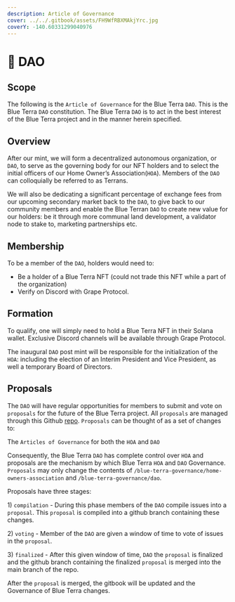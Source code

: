 ```yaml
---
description: Article of Governance
cover: ../../.gitbook/assets/FH9WfRBXMAkjYrc.jpg
coverY: -140.60331299040976
---
```


# 🌊 DAO

## Scope

The following is the `Article of Governance` for the Blue Terra `DAO`. This is the Blue Terra `DAO` constitution. The Blue Terra `DAO` is to act in the best interest of the Blue Terra project and in the manner herein specified.&#x20;

## Overview

After our mint, we will form a decentralized autonomous organization, or `DAO`, to serve as the governing body for our NFT holders and to select the initial officers of our Home Owner’s Association(`HOA`). Members of the `DAO` can colloquially be referred to as Terrans.

We will also be dedicating a significant percentage of exchange fees from our upcoming secondary market back to the `DAO`, to give back to our community members and enable the Blue Terran `DAO` to create new value for our holders: be it through more communal land development, a validator node to stake to, marketing partnerships etc.&#x20;

## Membership

To be a member of the `DAO`, holders would need to:

* Be a holder of a Blue Terra NFT (could not trade this NFT while a part of the organization)
* Verify on Discord with Grape Protocol.

## Formation

To qualify, one will simply need to hold a Blue Terra NFT in their Solana wallet. Exclusive Discord channels will be available through Grape Protocol.&#x20;

The inaugural `DAO` post mint will be responsible for the initialization of the `HOA`: including the election of an Interim President and Vice President, as well a temporary Board of Directors.&#x20;

## Proposals

The `DAO` will have regular opportunities for members to submit and vote on `proposals` for the future of the Blue Terra project. All `proposals` are managed through this Github [repo](https://github.com/Blue-Terra/blueterra-gitbook). `Proposals` can be thought of as a set of changes to:

The `Articles of Governance` for both the `HOA` and `DAO`

Consequently, the Blue Terra `DAO` has complete control over `HOA` and proposals are the mechanism by which Blue Terra `HOA` and `DAO` Governance. `Proposals` may only change the contents of `/blue-terra-governance/home-owners-association` and `/blue-terra-governance/dao`.

Proposals have three stages:

1\) `compilation` - During this phase members of the `DAO` compile issues into a `proposal`. This `proposal` is compiled into a github branch containing these changes.&#x20;

2\) `voting` -  Member of the `DAO` are given a window of time to vote of issues in the `proposal`.

3\) `finalized` - After this given window of time, `DAO` the `proposal` is finalized and the github branch containing the finalized `proposal` is merged into the main branch of the repo.&#x20;

After the `proposal` is merged, the gitbook will be updated and the Governance of Blue Terra changes.&#x20;

